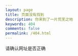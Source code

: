 ```yaml
---
layout: page
title: 页面没有找到
description: 你来到了一片荒芜之地
keywords: 404
comments: false
permalink: /404.html
---
```



请确认网址是否正确
